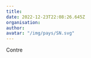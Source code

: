 ```yaml
---
title: 
date: 2022-12-23T22:08:26.645Z
organisation: 
author: 
avatar: "/img/pays/SN.svg"
---
```


Contre 